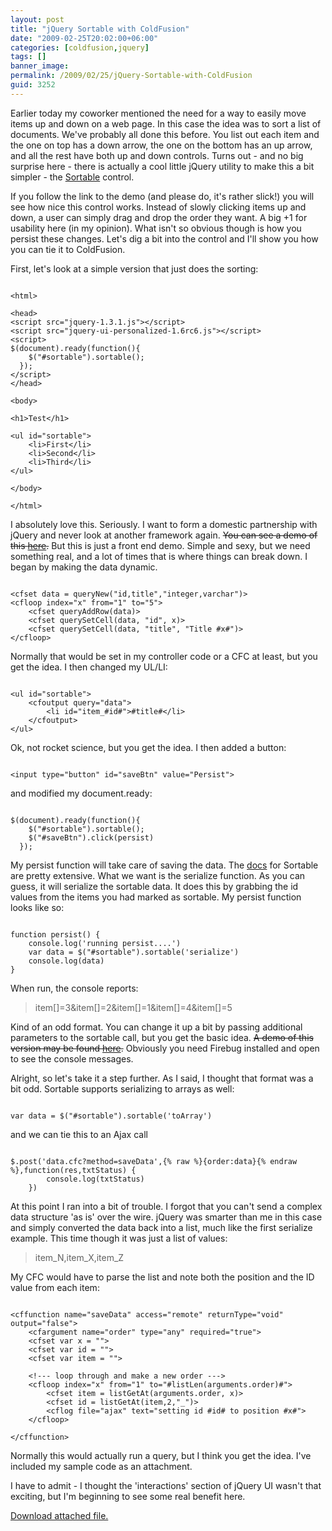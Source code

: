 ```yaml
---
layout: post
title: "jQuery Sortable with ColdFusion"
date: "2009-02-25T20:02:00+06:00"
categories: [coldfusion,jquery]
tags: []
banner_image: 
permalink: /2009/02/25/jQuery-Sortable-with-ColdFusion
guid: 3252
---
```


Earlier today my coworker mentioned the need for a way to easily move items up and down on a web page. In this case the idea was to sort a list of documents. We've probably all done this before. You list out each item and the one on top has a down arrow, the one on the bottom has an up arrow, and all the rest have both up and down controls. Turns out - and no big surprise here - there is actually a cool little jQuery utility to make this a bit simpler - the <a href="http://jqueryui.com/demos/sortable/">Sortable</a> control.
<!--more-->
If you follow the link to the demo (and please do, it's rather slick!) you will see how nice this control works. Instead of slowly clicking items up and down, a user can simply drag and drop the order they want. A big +1 for usability here (in my opinion). What isn't so obvious though is how you persist these changes. Let's dig a bit into the control and I'll show you how you can tie it to ColdFusion.

First, let's look at a simple version that just does the sorting:

<pre><code class="language-markup">
&lt;html&gt;

&lt;head&gt;
&lt;script src="jquery-1.3.1.js"&gt;&lt;/script&gt;
&lt;script src="jquery-ui-personalized-1.6rc6.js"&gt;&lt;/script&gt;
&lt;script&gt;
$(document).ready(function(){
    $("#sortable").sortable();
  });
&lt;/script&gt;
&lt;/head&gt;

&lt;body&gt;

&lt;h1&gt;Test&lt;/h1&gt;

&lt;ul id="sortable"&gt;
	&lt;li&gt;First&lt;/li&gt;
	&lt;li&gt;Second&lt;/li&gt;
	&lt;li&gt;Third&lt;/li&gt;
&lt;/ul&gt;

&lt;/body&gt;

&lt;/html&gt;
</code></pre>

I absolutely love this. Seriously. I want to form a domestic partnership with jQuery and never look at another framework again. <strike>You can see a demo of this <a href="http://www.raymondcamden.com/demos/jquerysortable/test1.html">here</a>.</strike> But this is just a front end demo. Simple and sexy, but we need something real, and a lot of times that is where things can break down. I began by making the data dynamic.

<pre><code class="language-markup">
&lt;cfset data = queryNew("id,title","integer,varchar")&gt;
&lt;cfloop index="x" from="1" to="5"&gt;
	&lt;cfset queryAddRow(data)&gt;
	&lt;cfset querySetCell(data, "id", x)&gt;
	&lt;cfset querySetCell(data, "title", "Title #x#")&gt;
&lt;/cfloop&gt;
</code></pre>

Normally that would be set in my controller code or a CFC at least, but you get the idea. I then changed my UL/LI:

<pre><code class="language-markup">
&lt;ul id="sortable"&gt;
	&lt;cfoutput query="data"&gt;
		&lt;li id="item_#id#"&gt;#title#&lt;/li&gt;
	&lt;/cfoutput&gt;
&lt;/ul&gt;
</code></pre>

Ok, not rocket science, but you get the idea. I then added a button:

<pre><code class="language-markup">
&lt;input type="button" id="saveBtn" value="Persist"&gt;
</code></pre>

and modified my document.ready:

<pre><code class="language-javascript">
$(document).ready(function(){
    $("#sortable").sortable();
    $("#saveBtn").click(persist)
  });
</code></pre>

My persist function will take care of saving the data. The <a href="http://docs.jquery.com/UI/Sortable">docs</a> for Sortable are pretty extensive. What we want is the serialize function. As you can guess, it will serialize the sortable data. It does this by grabbing the id values from the items you had marked as sortable. My persist function looks like so:

<pre><code class="language-javascript">
function persist() {
	console.log('running persist....')
	var data = $("#sortable").sortable('serialize')
	console.log(data)
}
</code></pre>

When run, the console reports:

<blockquote>
<p>
item[]=3&item[]=2&item[]=1&item[]=4&item[]=5
</p>
</blockquote>

Kind of an odd format. You can change it up a bit by passing additional parameters to the sortable call, but you get the basic idea. <strike>A demo of this version may be found <a href="http://www.coldfusionjedi.com/demos/jquerysortable/test.cfm">here</a>.</strike> Obviously you need Firebug installed and open to see the console messages.

Alright, so let's take it a step further. As I said, I thought that format was a bit odd. Sortable supports serializing to arrays as well:

<pre><code class="language-javascript">
var data = $("#sortable").sortable('toArray')
</code></pre>

and we can tie this to an Ajax call

<pre><code class="language-javascript">
$.post('data.cfc?method=saveData',{% raw %}{order:data}{% endraw %},function(res,txtStatus) {
		console.log(txtStatus)
	})
</code></pre>

At this point I ran into a bit of trouble. I forgot that you can't send a complex data structure 'as is' over the wire. jQuery was smarter than me in this case and simply converted the data back into a list, much like the first serialize example. This time though it was just a list of values:

<blockquote>
<p>
item_N,item_X,item_Z
</p>
</blockquote>

My CFC would have to parse the list and note both the position and the ID value from each item:

<pre><code class="language-markup">
&lt;cffunction name="saveData" access="remote" returnType="void" output="false"&gt;
	&lt;cfargument name="order" type="any" required="true"&gt;
	&lt;cfset var x = ""&gt;
	&lt;cfset var id = ""&gt;
	&lt;cfset var item = ""&gt;
	
	&lt;!--- loop through and make a new order ---&gt;
	&lt;cfloop index="x" from="1" to="#listLen(arguments.order)#"&gt;
		&lt;cfset item = listGetAt(arguments.order, x)&gt;
		&lt;cfset id = listGetAt(item,2,"_")&gt;
		&lt;cflog file="ajax" text="setting id #id# to position #x#"&gt;
	&lt;/cfloop&gt;

&lt;/cffunction&gt;
</code></pre>

Normally this would actually run a query, but I think you get the idea. I've included my sample code as an attachment. 

I have to admit - I thought the 'interactions' section of jQuery UI wasn't that exciting, but I'm beginning to see some real benefit here.
<p>

<a href='https://static.raymondcamden.com/enclosures/jquerysortable%2Ezip'>Download attached file.</a></p>